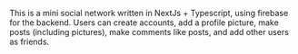This is a mini social network written in NextJs + Typescript, using firebase for the backend.
Users can create accounts, add a profile picture, make posts (including pictures), make comments like posts, and add other users as friends.
